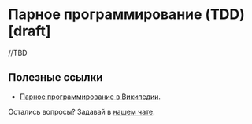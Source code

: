 # Парное программирование (TDD) [draft]

//TBD


## Полезные ссылки

- [Парное программирование в Википедии](https://ru.wikipedia.org/wiki/%D0%9F%D0%B0%D1%80%D0%BD%D0%BE%D0%B5_%D0%BF%D1%80%D0%BE%D0%B3%D1%80%D0%B0%D0%BC%D0%BC%D0%B8%D1%80%D0%BE%D0%B2%D0%B0%D0%BD%D0%B8%D0%B5).

Остались вопросы? Задавай в [нашем чате](https://t.me/technicalexcellenceru).
